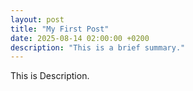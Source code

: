 ```yaml
---
layout: post
title: "My First Post"
date: 2025-08-14 02:00:00 +0200 
description: "This is a brief summary." 
---
```


This is Description.

